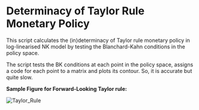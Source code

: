 # Determinacy of Taylor Rule Monetary Policy
This script calculates the (in)determinacy of Taylor rule monetary policy in log-linearised NK model by testing the Blanchard-Kahn conditions in the policy space. 

The script tests the BK conditions at each point in the policy space, assigns a code for each point to a matrix and plots its contour. So, it is accurate but quite slow. 

__Sample Figure for Forward-Looking Taylor rule:__

![Taylor_Rule](https://user-images.githubusercontent.com/45733935/79697748-b60fbc80-8284-11ea-8aea-5a9581aeb2d0.png)
